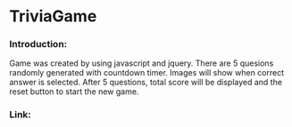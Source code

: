 # TriviaGame
### Introduction:

Game was created by using javascript and jquery. There are 5 quesions randomly generated with countdown timer.
Images will show when correct answer is selected.
After 5 questions, total score will be displayed and the reset button to start the new game.

### Link:

